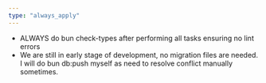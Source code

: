 ```yaml
---
type: "always_apply"
---
```


- ALWAYS do bun check-types after performing all tasks ensuring no lint errors
- We are still in early stage of development, no migration files are needed. I will do bun db:push myself as need to resolve conflict manually sometimes.
